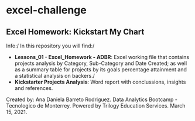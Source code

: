 # excel-challenge
## Excel Homework: Kickstart My Chart

Info:/
In this repository you will find:/
- **Lessons_01 - Excel_Homework - ADBR**: Excel working file that contains projects analysis by Category, Sub-Category and Date Created; as well as a summary table for projects by its goals percentage attainment and a statistical analysis on backers./
- **Kickstarter Projects Analysis**: Word report with conclussions, insights and references.

Created by: Ana Daniela Barreto Rodriguez.
Data Analytics Bootcamp - Tecnologico de Monterrey.
Powered by Trilogy Education Services.
March 15, 2021.

